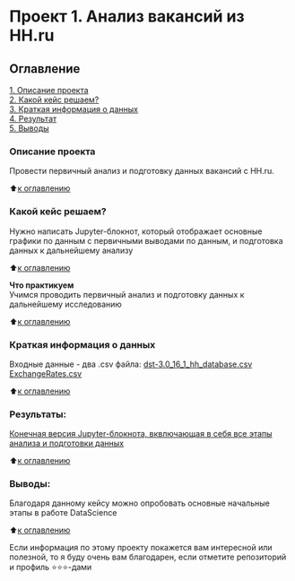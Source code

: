 # Проект 1. Анализ вакансий из HH.ru

## Оглавление  
[1. Описание проекта](README.md#Описание-проекта)  
[2. Какой кейс решаем?](README.md#Какой-кейс-решаем)  
[3. Краткая информация о данных](README.md#Краткая-информация-о-данных)  
[4. Результат](README.md#Результат)  
[5. Выводы](README.md#Выводы) 

### Описание проекта    
Провести первичный анализ и подготовку данных вакансий с HH.ru.

:arrow_up:[к оглавлению](README.md#Оглавление)


### Какой кейс решаем?    
Нужно написать Jupyter-блокнот, который отображает основные графики по данным с первичными выводами по данным, и подготовка данных к дальнейшему анализу

:arrow_up:[к оглавлению](README.md#Оглавление)

**Что практикуем**     
Учимся проводить первичный анализ и подготовку данных к дальнейшему исследованию

:arrow_up:[к оглавлению](README.md#Оглавление)

### Краткая информация о данных
Входные данные - два .csv файла:
[dst-3.0_16_1_hh_database.csv](https://drive.google.com/file/d/1u2oIoLlxt0HicveMqkqBztOO-369lZyQ/view?usp=sharing)
[ExchangeRates.csv](https://drive.google.com/file/d/1Ko_DZr59i5bimDJJhEgosRtkskV3Hmkl/view?usp=sharing)
  
:arrow_up:[к оглавлению](README.md#Оглавление)


### Результаты:  
[Конечная версия Jupyter-блокнота, вквлючающая в себя все этапы анализа и подготовки данных](Project.ipynb)

:arrow_up:[к оглавлению](README.md#Оглавление)


### Выводы:  
Благодаря данному кейсу можно опробовать основные начальные этапы в работе DataScience

:arrow_up:[к оглавлению](README.md#Оглавление)


Если информация по этому проекту покажется вам интересной или полезной, то я буду очень вам благодарен, если отметите репозиторий и профиль ⭐️⭐️⭐️-дами